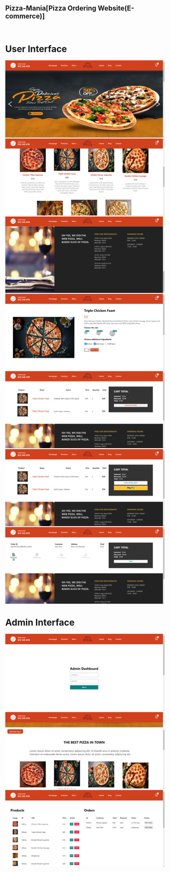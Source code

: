 ## Pizza-Mania[Pizza Ordering Website(E-commerce)]
<br>
<h1>User Interface</h1>
<img src="https://raw.githubusercontent.com/Hamzawp/Pizza-Mania/main/public/Readmeimages/1.png?token=GHSAT0AAAAAABXAJK3KPLRDMKTNJEFDO2MGY5SZKKA" />
<img src="https://raw.githubusercontent.com/Hamzawp/Pizza-Mania/main/public/Readmeimages/3.png?token=GHSAT0AAAAAABXAJK3L4TDAKSH3ERBXJZHYY5SZN7A" />
<img src="https://raw.githubusercontent.com/Hamzawp/Pizza-Mania/main/public/Readmeimages/4.png?token=GHSAT0AAAAAABXAJK3KNPOHIY7YK3JL35VIY5SZO3Q" />
<img src="https://raw.githubusercontent.com/Hamzawp/Pizza-Mania/main/public/Readmeimages/6.png?token=GHSAT0AAAAAABXAJK3KZGJPV3DTE255HZICY5SZPYA" />
<img src="https://raw.githubusercontent.com/Hamzawp/Pizza-Mania/main/public/Readmeimages/7.png?token=GHSAT0AAAAAABXAJK3LQXPZAE3LC27IVCPGY5SZQJQ" />
<img src="https://raw.githubusercontent.com/Hamzawp/Pizza-Mania/main/public/Readmeimages/8.png?token=GHSAT0AAAAAABXAJK3LBFDHHIGAVWWCOWTYY5SZTLA" />
<img src="https://raw.githubusercontent.com/Hamzawp/Pizza-Mania/main/public/Readmeimages/9.png?token=GHSAT0AAAAAABXAJK3KKW6DCHZQSDFZVIQOY5SZRAA" />
<br>
<h1>Admin Interface</h1>
<img src="https://raw.githubusercontent.com/Hamzawp/Pizza-Mania/main/public/Readmeimages/5.png?token=GHSAT0AAAAAABXAJK3KY7NLCQHOGLZ432KGY5SZVDA" />
<img src="https://raw.githubusercontent.com/Hamzawp/Pizza-Mania/main/public/Readmeimages/2.png?token=GHSAT0AAAAAABXAJK3KCCZYZIHVKD76NFLQY5SZUVA" />
<img src="https://raw.githubusercontent.com/Hamzawp/Pizza-Mania/main/public/Readmeimages/10.png?token=GHSAT0AAAAAABXAJK3L45TRWZX564GLUM2GY5SZV4Q" />
